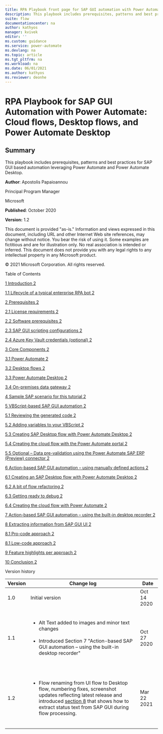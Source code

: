 ```yaml
---
title: RPA Playbook front page for SAP GUI automation with Power Automate | Microsoft Docs
description: This playbook includes prerequisites, patterns and best practices for SAP GUI based automation leveraging Power Automate and Power Automate Desktop.
suite: flow
documentationcenter: na
author: kathyos
manager: kvivek
editor: ''
ms.custom: guidance
ms.service: power-automate
ms.devlang: na
ms.topic: article
ms.tgt_pltfrm: na
ms.workload: na
ms.date: 06/01/2021
ms.author: kathyos
ms.reviewer: deonhe
---
```



# RPA Playbook for SAP GUI Automation with Power Automate: Cloud flows, Desktop flows, and Power Automate Desktop

## Summary

This playbook includes prerequisites, patterns and best practices for SAP GUI based automation leveraging Power Automate and Power Automate Desktop.

**Author**: Apostolis Papaioannou

Principal Program Manager

Microsoft

**Published**: October 2020

**Version:** 1.2

This document is provided "as-is." Information and views expressed in this document, including URL and other Internet Web site references, may change without notice. You bear the risk of using it. Some examples are fictitious and are for illustration only. No real association is intended or inferred. This document does not provide you with any legal rights to any intellectual property in any Microsoft product.

© 2021 Microsoft Corporation. All rights reserved. 

Table of Contents

[1 Introduction 2](./introduction.md)

[1.1 Lifecycle of a typical enterprise RPA bot 2](#lifecycle-of-a-typical-enterprise-rpa-bot)

[2 Prerequisites 2](./prerequisites.md)

[2.1 License requirements 2](./prerequisites.md#license-requirements)

[2.2 Software prerequisites 2](./prerequisites.md#software-requirements)

[2.3 SAP GUI scripting configurations 2](./prerequisites.md#sap-gui-scripting-configuration)

[2.4 Azure Key Vault credentials (optional) 2](./prerequisites.md#azure-key-vault-credentials-optional)

[3 Core Components 2](./core-components.md)

[3.1 Power Automate 2](#power-automate)

[3.2 Desktop flows 2](#desktop-flows)

[3.3 Power Automate Desktop 2](#power-automate-desktop)

[3.4 On-premises data gateway 2](#on-premises-data-gateway)

[4 Sample SAP scenario for this tutorial 2](./sample-sap-scenario.md)

[5 VBScript-based SAP GUI automation 2](./vbscript-based-sap-gui-automation.md)

[5.1 Reviewing the generated code 2](./reviewing-the-generated-code.md)

[5.2 Adding variables to your VBScript 2](./adding-variables-to-your-vbscript.md)

[5.3 Creating SAP Desktop flow with Power Automate Desktop 2](#creating-sap-desktop-flow-with-power-automate-desktop)

[5.4 Creating the cloud flow with the Power Automate portal 2](#creating-the-api-flow-with-the-power-automate-portal)

[5.5 Optional – Data pre-validation using the Power Automate SAP ERP (Preview) connector 2](#optional-–-data-pre-validation-using-the-power-automate-sap-erp-preview-connector)

[6 Action-based SAP GUI automation – using manually defined actions 2](#action-based-sap-gui-automation-–-using-manually-defined-actions)

[6.1 Creating an SAP Desktop flow with Power Automate Desktop 2](#creating-an-sap-desktop-flow-with-power-automate-desktop)

[6.2 A bit of flow refactoring 2](#a-bit-of-flow-refactoring)

[6.3 Getting ready to debug 2](./getting-ready-to-debug.md)

[6.4 Creating the cloud flow with Power Automate 2](#creating-the-api-flow-with-power-automate)

[7 Action-based SAP GUI automation – using the built-in desktop recorder 2](#action-based-sap-gui-automation-–-using-the-built-in-desktop-recorder)

[8 Extracting information from SAP GUI UI 2](#extracting-information-from-sap-gui-ui)

[8.1 Pro-code approach 2](./extracting-information-from-sap-gui-ui.md#pro-code-approach)

[8.1 Low-code approach 2](extracting-information-from-sap-gui-ui.md#low-code-approach)

[9 Feature highlights per approach 2](#feature-highlights-per-approach)

[10 Conclusion 2](./conclusion.md)

Version history

| Version | Change log | Date |
|-------------------------|-------------------------|-------------------------|
| 1.0 | Initial version | Oct 14 2020 |
| 1.1 | <ul></br><li>Alt Text added to images and minor text changes</li></br><li>Introduced Section 7 "Action-based SAP GUI automation – using the built-in desktop recorder"</li></br></ul> | Oct 27 2020 |
| 1.2 | <ul></br><li>Flow renaming from UI flow to Desktop flow, numbering fixes, screenshot updates reflecting latest release and introduced [section 8](#extracting-information-from-sap-gui-ui) that shows how to extract status text from SAP GUI during flow processing.</li></br></ul> | Mar 22 2021 |

